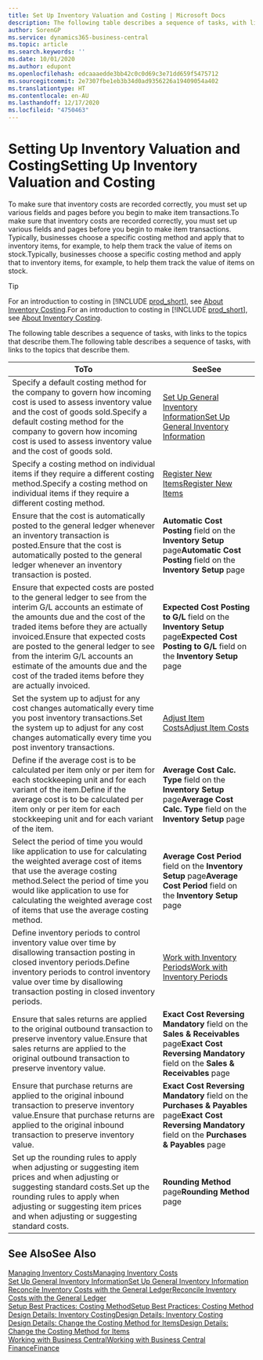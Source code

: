 ```yaml
---
title: Set Up Inventory Valuation and Costing | Microsoft Docs
description: The following table describes a sequence of tasks, with links to the topics that describe them.
author: SorenGP
ms.service: dynamics365-business-central
ms.topic: article
ms.search.keywords: ''
ms.date: 10/01/2020
ms.author: edupont
ms.openlocfilehash: edcaaaedde3bb42c0c0d69c3e71dd659f5475712
ms.sourcegitcommit: 2e7307fbe1eb3b34d0ad9356226a19409054a402
ms.translationtype: HT
ms.contentlocale: en-AU
ms.lasthandoff: 12/17/2020
ms.locfileid: "4750463"
---
```

# <a name="setting-up-inventory-valuation-and-costing"></a><span data-ttu-id="9f103-103">Setting Up Inventory Valuation and Costing</span><span class="sxs-lookup"><span data-stu-id="9f103-103">Setting Up Inventory Valuation and Costing</span></span>

<span data-ttu-id="9f103-104">To make sure that inventory costs are recorded correctly, you must set up various fields and pages before you begin to make item transactions.</span><span class="sxs-lookup"><span data-stu-id="9f103-104">To make sure that inventory costs are recorded correctly, you must set up various fields and pages before you begin to make item transactions.</span></span> <span data-ttu-id="9f103-105">Typically, businesses choose a specific costing method and apply that to inventory items, for example, to help them track the value of items on stock.</span><span class="sxs-lookup"><span data-stu-id="9f103-105">Typically, businesses choose a specific costing method and apply that to inventory items, for example, to help them track the value of items on stock.</span></span>  

> [!TIP]
> <span data-ttu-id="9f103-106">For an introduction to costing in [!INCLUDE [prod_short](includes/prod_short.md)], see [About Inventory Costing](finance-learn-about-costing.md).</span><span class="sxs-lookup"><span data-stu-id="9f103-106">For an introduction to costing in [!INCLUDE [prod_short](includes/prod_short.md)], see [About Inventory Costing](finance-learn-about-costing.md).</span></span>

<span data-ttu-id="9f103-107">The following table describes a sequence of tasks, with links to the topics that describe them.</span><span class="sxs-lookup"><span data-stu-id="9f103-107">The following table describes a sequence of tasks, with links to the topics that describe them.</span></span>

|<span data-ttu-id="9f103-108">**To**</span><span class="sxs-lookup"><span data-stu-id="9f103-108">**To**</span></span>|<span data-ttu-id="9f103-109">**See**</span><span class="sxs-lookup"><span data-stu-id="9f103-109">**See**</span></span>|  
|------------|-------------|
|<span data-ttu-id="9f103-110">Specify a default costing method for the company to govern how incoming cost is used to assess inventory value and the cost of goods sold.</span><span class="sxs-lookup"><span data-stu-id="9f103-110">Specify a default costing method for the company to govern how incoming cost is used to assess inventory value and the cost of goods sold.</span></span>|[<span data-ttu-id="9f103-111">Set Up General Inventory Information</span><span class="sxs-lookup"><span data-stu-id="9f103-111">Set Up General Inventory Information</span></span>](inventory-how-setup-general.md)|  
|<span data-ttu-id="9f103-112">Specify a costing method on individual items if they require a different costing method.</span><span class="sxs-lookup"><span data-stu-id="9f103-112">Specify a costing method on individual items if they require a different costing method.</span></span>|[<span data-ttu-id="9f103-113">Register New Items</span><span class="sxs-lookup"><span data-stu-id="9f103-113">Register New Items</span></span>](inventory-how-register-new-items.md)|  
|<span data-ttu-id="9f103-114">Ensure that the cost is automatically posted to the general ledger whenever an inventory transaction is posted.</span><span class="sxs-lookup"><span data-stu-id="9f103-114">Ensure that the cost is automatically posted to the general ledger whenever an inventory transaction is posted.</span></span>|<span data-ttu-id="9f103-115">**Automatic Cost Posting** field on the **Inventory Setup** page</span><span class="sxs-lookup"><span data-stu-id="9f103-115">**Automatic Cost Posting** field on the **Inventory Setup** page</span></span>|  
|<span data-ttu-id="9f103-116">Ensure that expected costs are posted to the general ledger to see from the interim G/L accounts an estimate of the amounts due and the cost of the traded items before they are actually invoiced.</span><span class="sxs-lookup"><span data-stu-id="9f103-116">Ensure that expected costs are posted to the general ledger to see from the interim G/L accounts an estimate of the amounts due and the cost of the traded items before they are actually invoiced.</span></span>|<span data-ttu-id="9f103-117">**Expected Cost Posting to G/L** field on the **Inventory Setup** page</span><span class="sxs-lookup"><span data-stu-id="9f103-117">**Expected Cost Posting to G/L** field on the **Inventory Setup** page</span></span>|  
|<span data-ttu-id="9f103-118">Set the system up to adjust for any cost changes automatically every time you post inventory transactions.</span><span class="sxs-lookup"><span data-stu-id="9f103-118">Set the system up to adjust for any cost changes automatically every time you post inventory transactions.</span></span>|[<span data-ttu-id="9f103-119">Adjust Item Costs</span><span class="sxs-lookup"><span data-stu-id="9f103-119">Adjust Item Costs</span></span>](inventory-how-adjust-item-costs.md)|  
|<span data-ttu-id="9f103-120">Define if the average cost is to be calculated per item only or per item for each stockkeeping unit and for each variant of the item.</span><span class="sxs-lookup"><span data-stu-id="9f103-120">Define if the average cost is to be calculated per item only or per item for each stockkeeping unit and for each variant of the item.</span></span>|<span data-ttu-id="9f103-121">**Average Cost Calc. Type** field on the **Inventory Setup** page</span><span class="sxs-lookup"><span data-stu-id="9f103-121">**Average Cost Calc. Type** field on the **Inventory Setup** page</span></span>|  
|<span data-ttu-id="9f103-122">Select the period of time you would like application to use for calculating the weighted average cost of items that use the average costing method.</span><span class="sxs-lookup"><span data-stu-id="9f103-122">Select the period of time you would like application to use for calculating the weighted average cost of items that use the average costing method.</span></span>|<span data-ttu-id="9f103-123">**Average Cost Period** field on the **Inventory Setup** page</span><span class="sxs-lookup"><span data-stu-id="9f103-123">**Average Cost Period** field on the **Inventory Setup** page</span></span>|  
|<span data-ttu-id="9f103-124">Define inventory periods to control inventory value over time by disallowing transaction posting in closed inventory periods.</span><span class="sxs-lookup"><span data-stu-id="9f103-124">Define inventory periods to control inventory value over time by disallowing transaction posting in closed inventory periods.</span></span>|[<span data-ttu-id="9f103-125">Work with Inventory Periods</span><span class="sxs-lookup"><span data-stu-id="9f103-125">Work with Inventory Periods</span></span>](finance-how-to-work-with-inventory-periods.md)|  
|<span data-ttu-id="9f103-126">Ensure that sales returns are applied to the original outbound transaction to preserve inventory value.</span><span class="sxs-lookup"><span data-stu-id="9f103-126">Ensure that sales returns are applied to the original outbound transaction to preserve inventory value.</span></span>|<span data-ttu-id="9f103-127">**Exact Cost Reversing Mandatory** field on the **Sales & Receivables** page</span><span class="sxs-lookup"><span data-stu-id="9f103-127">**Exact Cost Reversing Mandatory** field on the **Sales & Receivables** page</span></span>|  
|<span data-ttu-id="9f103-128">Ensure that purchase returns are applied to the original inbound transaction to preserve inventory value.</span><span class="sxs-lookup"><span data-stu-id="9f103-128">Ensure that purchase returns are applied to the original inbound transaction to preserve inventory value.</span></span>|<span data-ttu-id="9f103-129">**Exact Cost Reversing Mandatory** field on the **Purchases & Payables** page</span><span class="sxs-lookup"><span data-stu-id="9f103-129">**Exact Cost Reversing Mandatory** field on the **Purchases & Payables** page</span></span>|
|<span data-ttu-id="9f103-130">Set up the rounding rules to apply when adjusting or suggesting item prices and when adjusting or suggesting standard costs.</span><span class="sxs-lookup"><span data-stu-id="9f103-130">Set up the rounding rules to apply when adjusting or suggesting item prices and when adjusting or suggesting standard costs.</span></span>|<span data-ttu-id="9f103-131">**Rounding Method** page</span><span class="sxs-lookup"><span data-stu-id="9f103-131">**Rounding Method** page</span></span>|  

## <a name="see-also"></a><span data-ttu-id="9f103-132">See Also</span><span class="sxs-lookup"><span data-stu-id="9f103-132">See Also</span></span>

[<span data-ttu-id="9f103-133">Managing Inventory Costs</span><span class="sxs-lookup"><span data-stu-id="9f103-133">Managing Inventory Costs</span></span>](finance-manage-inventory-costs.md)  
[<span data-ttu-id="9f103-134">Set Up General Inventory Information</span><span class="sxs-lookup"><span data-stu-id="9f103-134">Set Up General Inventory Information</span></span>](inventory-how-setup-general.md)  
[<span data-ttu-id="9f103-135">Reconcile Inventory Costs with the General Ledger</span><span class="sxs-lookup"><span data-stu-id="9f103-135">Reconcile Inventory Costs with the General Ledger</span></span>](finance-how-to-post-inventory-costs-to-the-general-ledger.md)  
[<span data-ttu-id="9f103-136">Setup Best Practices: Costing Method</span><span class="sxs-lookup"><span data-stu-id="9f103-136">Setup Best Practices: Costing Method</span></span>](setup-best-practices-costing-method.md)  
[<span data-ttu-id="9f103-137">Design Details: Inventory Costing</span><span class="sxs-lookup"><span data-stu-id="9f103-137">Design Details: Inventory Costing</span></span>](design-details-inventory-costing.md)  
[<span data-ttu-id="9f103-138">Design Details: Change the Costing Method for Items</span><span class="sxs-lookup"><span data-stu-id="9f103-138">Design Details: Change the Costing Method for Items</span></span>](design-details-changing-costing-methods.md)  
[<span data-ttu-id="9f103-139">Working with Business Central</span><span class="sxs-lookup"><span data-stu-id="9f103-139">Working with Business Central</span></span>](ui-work-product.md)  
[<span data-ttu-id="9f103-140">Finance</span><span class="sxs-lookup"><span data-stu-id="9f103-140">Finance</span></span>](finance.md)  
